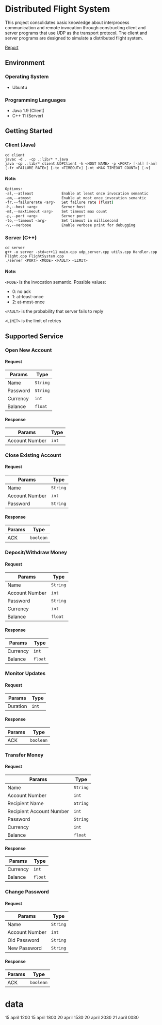 # Distributed Flight System

This project consolidates basic knowledge about interprocess communication and remote invocation through constructing client and server programs that use UDP as the transport protocol. The client and server programs are designed to simulate a distributed flight system.

[Report](https://github.com/cacad-ntu/distributed-banking-system-report)

## Environment


### Operating System
- Ubuntu


### Programming Languages
- Java 1.9 (Client)
- C++ 11 (Server)

## Getting Started

### Client (Java)
```
cd client
javac -d . -cp .:lib/* *.java
java -cp .:lib/* client.UDPClient -h <HOST NAME> -p <PORT> [-al] [-am] [-fr <FAILURE RATE>] [-to <TIMEOUT>] [-mt <MAX TIMEOUT COUNT>] [-v]
```     

#### Note:
```bash
Options:
-al,--atleast             Enable at least once invocation semantic
-am,--atmost              Enable at most once invocation semantic
-fr,--failurerate <arg>   Set failure rate (float)
-h,--host <arg>           Server host
-mt,--maxtimeout <arg>    Set timeout max count
-p,--port <arg>           Server port
-to,--timeout <arg>       Set timeout in millisecond
-v,--verbose              Enable verbose print for debugging
```


### Server (C++)
```
cd server
g++ -o server -std=c++11 main.cpp udp_server.cpp utils.cpp Handler.cpp Flight.cpp FlightSystem.cpp
./server <PORT> <MODE> <FAULT> <LIMIT>
```

#### Note:

```<MODE>``` is the invocation semantic. Possible values:

- 0: no ack
- 1: at-least-once
- 2: at-most-once

```<FAULT>``` is the probability that server fails to reply

```<LIMIT>``` is the limit of retries



## Supported Service


### Open New Account

#### Request
| Params   | Type         |
| -------- | ------------ |
| Name     | ```String``` |
| Password | ```String``` |
| Currency | ```int```    |
| Balance  | ```float```  |

#### Response
| Params         | Type      |
| -------------- | --------- |
| Account Number | ```int``` |


### Close Existing Account

#### Request
| Params         | Type         |
| -------------- | ------------ |
| Name           | ```String``` |
| Account Number | ```int```    |
| Password       | ```String``` |

#### Response
| Params | Type          |
| ------ | ------------- |
| ACK    | ```boolean``` |


### Deposit/Withdraw Money

#### Request
| Params         | Type         |
| -------------- | ------------ |
| Name           | ```String``` |
| Account Number | ```int```    |
| Password       | ```String``` |
| Currency       | ```int```    |
| Balance        | ```float```  |

#### Response
| Params   | Type        |
| -------- | ----------- |
| Currency | ```int```   |
| Balance  | ```float``` |


### Monitor Updates

#### Request
| Params   | Type      |
| -------- | --------- |
| Duration | ```int``` |

#### Response
| Params | Type          |
| ------ | ------------- |
| ACK    | ```boolean``` |


### Transfer Money

#### Request
| Params                   | Type         |
| ------------------------ | ------------ |
| Name                     | ```String``` |
| Account Number           | ```int```    |
| Recipient Name           | ```String``` |
| Recipient Account Number | ```int```    |
| Password                 | ```String``` |
| Currency                 | ```int```    |
| Balance                  | ```float```  |

#### Response
| Params   | Type        |
| -------- | ----------- |
| Currency | ```int```   |
| Balance  | ```float``` |


### Change Password

#### Request
| Params         | Type         |
| -------------- | ------------ |
| Name           | ```String``` |
| Account Number | ```int```    |
| Old Password   | ```String``` |
| New Password   | ```String``` |

#### Response
| Params | Type          |
| ------ | ------------- |
| ACK    | ```boolean``` |

# data
15 april 1200
15 april 1800
20 april 1530
20 april 2030
21 april 0030